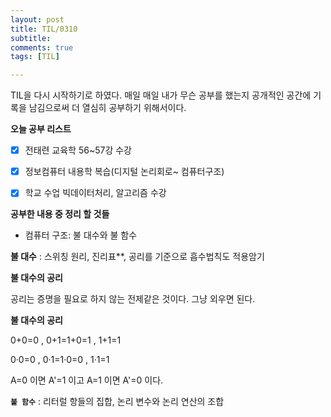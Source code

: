 ```yaml
---
layout: post
title: TIL/0310
subtitle: 
comments: true
tags: [TIL]

---
```

TIL을 다시 시작하기로 하였다. 매일 매일 내가 무슨 공부를 했는지 공개적인 공간에 기록을 남김으로써 더 열심히 공부하기 위해서이다.

**오늘 공부 리스트**

 - [x] 전태련 교육학 56~57강 수강
 - [x] 정보컴퓨터 내용학 복습(디지털 논리회로~ 컴퓨터구조)
 - [x] 학교 수업 빅데이터처리, 알고리즘 수강

 
  **공부한 내용 중 정리 할 것들**
  
 - 컴퓨터 구조: 불 대수와 불 함수
 
 **불 대수**
: 스위칭 원리, 진리표**, 공리를 기준으로 흡수법칙도 적용암기

 **불 대수의 공리**

공리는 증명을 필요로 하지 않는 전제같은 것이다. 그냥 외우면 된다.

**불 대수의 공리**

0+0=0 , 0+1=1+0=1 , 1+1=1

0·0=0 , 0·1=1·0=0 , 1·1=1

A=0 이면 A'=1 이고 A=1 이면 A'=0 이다.

**`불 함수`**
: 리터럴 항들의 집합, 논리 변수와 논리 연산의 조합
